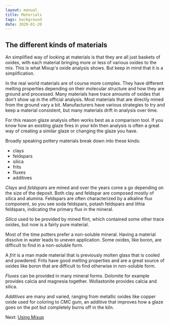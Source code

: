 ```yaml
---
layout: manual
title: Materials
tags: background
date: 2020-01-20
---
```

## The different kinds of materials

An simplified way of looking at materials is that they are all just baskets of oxides,
with each material bringing more or less of various oxides to the mix. 
This is what Mixup's oxide analysis shows. 
But keep in mind that it is a simplification.

In the real world materials are of course more complex. 
They have different melting properties 
depending on their molecular structure and how they are ground and processed. 
Many materials have trace amounts of oxides that don't show up in the official analysis.
Most materials that are directly mined from the ground vary a bit.
Manufacturers have various strategies to try and keep a material consistent, 
but many materials drift in analysis over time.

For this reason glaze analysis often works best as a comparison tool. 
If you know how an existing glaze fires in your kiln then analysis is often 
a great way of creating a similar glaze or changing the glaze you have.

Broadly speaking pottery materials break down into these kinds:
- clays
- feldspars
- silica
- frits
- fluxes
- additives
 
*Clays* and *feldspars* are mined and over the years come a go depending
on the size of the deposit. 
Both clay and feldspar are composed mostly of silica and alumina.
Feldspars are often characterized by a alkaline flux component, 
so you see soda feldspars, potash feldspars and lithia feldspars,
indicating the primary flux in the mineral.

*Silica* used to be provided by mined flint, which contained some other trace
oxides, but now is a fairly pure material.

Most of the time potters prefer a non-soluble mineral. 
Having a material dissolve in water leads to uneven application. 
Some oxides, like boron, are difficult to find in a non-soluble form.

A *frit* is a man made material that is previously molten glass that is cooled and powdered.
Frits have good melting properties and are a great source of 
oxides like boron that are difficult to find otherwise in non-soluble form.

*Fluxes* can be provided in many mineral forms. 
Dolomite for example provides calcia and magnesia together. 
Wollastonite provides calcia and silica.

*Additives* are many and varied, ranging from metallic oxides like 
copper oxide used for coloring to CMC gum, an additive that improves how
a glaze goes on the pot but completely burns off in the kiln. 

Next: [Using Mixup](/manual/using/)
